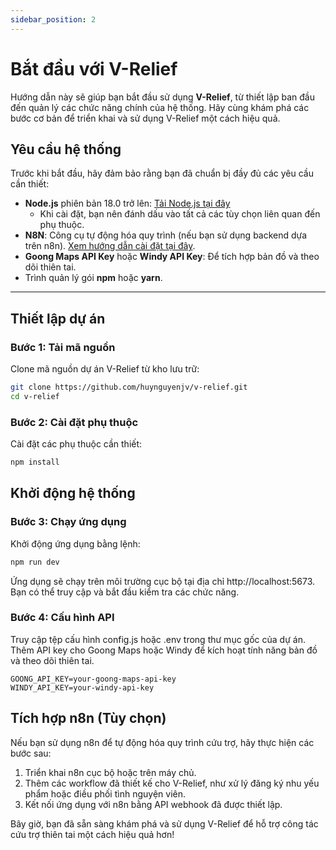 ```yaml
---
sidebar_position: 2
---
```


# Bắt đầu với V-Relief

Hướng dẫn này sẽ giúp bạn bắt đầu sử dụng **V-Relief**, từ thiết lập ban đầu đến quản lý các chức năng chính của hệ thống. Hãy cùng khám phá các bước cơ bản để triển khai và sử dụng V-Relief một cách hiệu quả.

## Yêu cầu hệ thống

Trước khi bắt đầu, hãy đảm bảo rằng bạn đã chuẩn bị đầy đủ các yêu cầu cần thiết:

- **Node.js** phiên bản 18.0 trở lên: [Tải Node.js tại đây](https://nodejs.org/en/download/)  
  - Khi cài đặt, bạn nên đánh dấu vào tất cả các tùy chọn liên quan đến phụ thuộc.
- **N8N**: Công cụ tự động hóa quy trình (nếu bạn sử dụng backend dựa trên n8n). [Xem hướng dẫn cài đặt tại đây](https://n8n.io/docs).
- **Goong Maps API Key** hoặc **Windy API Key**: Để tích hợp bản đồ và theo dõi thiên tai. 
- Trình quản lý gói **npm** hoặc **yarn**.

---

## Thiết lập dự án

### Bước 1: Tải mã nguồn

Clone mã nguồn dự án V-Relief từ kho lưu trữ:

```bash
git clone https://github.com/huynguyenjv/v-relief.git
cd v-relief
```
### Bước 2: Cài đặt phụ thuộc

Cài đặt các phụ thuộc cần thiết:
```bash
npm install
```
## Khởi động hệ thống

### Bước 3: Chạy ứng dụng

Khởi động ứng dụng bằng lệnh:

```bash
npm run dev
```

Ứng dụng sẽ chạy trên môi trường cục bộ tại địa chỉ http://localhost:5673. Bạn có thể truy cập và bắt đầu kiểm tra các chức năng.

### Bước 4: Cấu hình API

Truy cập tệp cấu hình config.js hoặc .env trong thư mục gốc của dự án.
Thêm API key cho Goong Maps hoặc Windy để kích hoạt tính năng bản đồ và theo dõi thiên tai.

```env
GOONG_API_KEY=your-goong-maps-api-key
WINDY_API_KEY=your-windy-api-key
```

## Tích hợp n8n (Tùy chọn)
Nếu bạn sử dụng n8n để tự động hóa quy trình cứu trợ, hãy thực hiện các bước sau:

1. Triển khai n8n cục bộ hoặc trên máy chủ.
2. Thêm các workflow đã thiết kế cho V-Relief, như xử lý đăng ký nhu yếu phẩm hoặc điều phối tình nguyện viên.
3. Kết nối ứng dụng với n8n bằng API webhook đã được thiết lập.

Bây giờ, bạn đã sẵn sàng khám phá và sử dụng V-Relief để hỗ trợ công tác cứu trợ thiên tai một cách hiệu quả hơn!